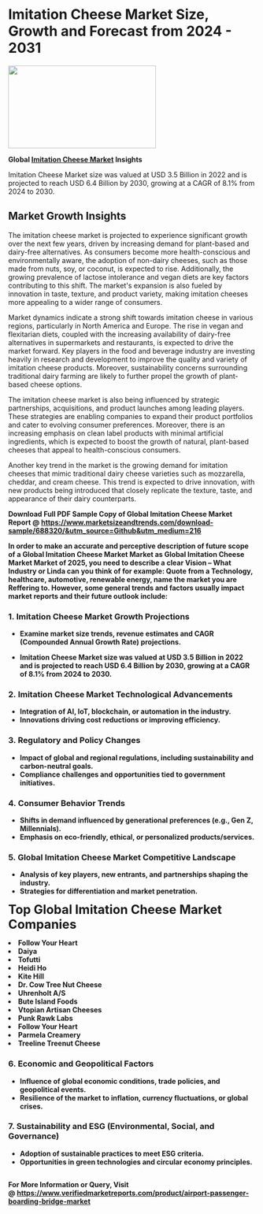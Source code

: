<H1>Imitation Cheese Market Size, Growth and Forecast from 2024 - 2031</H1><img class="aligncenter size-medium wp-image-584254" src="https://thirdeyenews.in/wp-content/uploads/2024/09/Global-Market-Research-300x168.jpeg" alt="" width="300" height="168" /><p><strong>Global&nbsp;<a href="https://www.marketsizeandtrends.com/download-sample/688320/&amp;utm_source=Github&utm_medium=216">Imitation Cheese Market</a> Insights</strong></p><p>Imitation Cheese Market size was valued at USD 3.5 Billion in 2022 and is projected to reach USD 6.4 Billion by 2030, growing at a CAGR of 8.1% from 2024 to 2030.</p><p><h2>Market Growth Insights</h2> <p>The imitation cheese market is projected to experience significant growth over the next few years, driven by increasing demand for plant-based and dairy-free alternatives. As consumers become more health-conscious and environmentally aware, the adoption of non-dairy cheeses, such as those made from nuts, soy, or coconut, is expected to rise. Additionally, the growing prevalence of lactose intolerance and vegan diets are key factors contributing to this shift. The market's expansion is also fueled by innovation in taste, texture, and product variety, making imitation cheeses more appealing to a wider range of consumers.</p> <p><strong></strong></p> <p>Market dynamics indicate a strong shift towards imitation cheese in various regions, particularly in North America and Europe. The rise in vegan and flexitarian diets, coupled with the increasing availability of dairy-free alternatives in supermarkets and restaurants, is expected to drive the market forward. Key players in the food and beverage industry are investing heavily in research and development to improve the quality and variety of imitation cheese products. Moreover, sustainability concerns surrounding traditional dairy farming are likely to further propel the growth of plant-based cheese options.</p> <p>The imitation cheese market is also being influenced by strategic partnerships, acquisitions, and product launches among leading players. These strategies are enabling companies to expand their product portfolios and cater to evolving consumer preferences. Moreover, there is an increasing emphasis on clean label products with minimal artificial ingredients, which is expected to boost the growth of natural, plant-based cheeses that appeal to health-conscious consumers.</p> <p>Another key trend in the market is the growing demand for imitation cheeses that mimic traditional dairy cheese varieties such as mozzarella, cheddar, and cream cheese. This trend is expected to drive innovation, with new products being introduced that closely replicate the texture, taste, and appearance of their dairy counterparts.</p> <p><strong></p><p><span class=""><strong>Download Full PDF Sample Copy of Global Imitation Cheese Market Report</strong> @ <a href="https://www.marketsizeandtrends.com/download-sample/688320/&amp;utm_source=Github&utm_medium=216" target="_blank">https://www.marketsizeandtrends.com/download-sample/688320/&amp;utm_source=Github&utm_medium=216</a></span></p><p>In order to make an accurate and perceptive description of future scope of a Global&nbsp;Imitation Cheese Market Market as Global&nbsp;Imitation Cheese Market Market of 2025, you need to describe a clear Vision &ndash; What Industry or Linda can you think of for example: Quote from a Technology, healthcare, automotive, renewable energy, name the market you are Reffering to. However, some general trends and factors usually impact market reports and their future outlook include:</p><h3>1.&nbsp;<strong>Imitation Cheese Market Growth Projections</strong></h3><ul><li>Examine market size trends, revenue estimates and CAGR (Compounded Annual Growth Rate) projections.</li><li><p>Imitation Cheese Market size was valued at USD 3.5 Billion in 2022 and is projected to reach USD 6.4 Billion by 2030, growing at a CAGR of 8.1% from 2024 to 2030.</p></li></ul><h3>2.&nbsp;<strong>Imitation Cheese Market Technological Advancements</strong></h3><ul><li>Integration of AI, IoT, blockchain, or automation in the industry.</li><li>Innovations driving cost reductions or improving efficiency.</li></ul><h3>3.&nbsp;<strong>Regulatory and Policy Changes</strong></h3><ul><li>Impact of global and regional regulations, including sustainability and carbon-neutral goals.</li><li>Compliance challenges and opportunities tied to government initiatives.</li></ul><h3>4.&nbsp;<strong>Consumer Behavior Trends</strong></h3><ul><li>Shifts in demand influenced by generational preferences (e.g., Gen Z, Millennials).</li><li>Emphasis on eco-friendly, ethical, or personalized products/services.</li></ul><h3>5.&nbsp;<strong>Global Imitation Cheese Market Competitive Landscape</strong></h3><ul><li>Analysis of key players, new entrants, and partnerships shaping the industry.</li><li>Strategies for differentiation and market penetration.</li></ul><p data-pm-slice="1 1 []"><span style="color: inherit; font-family: inherit; font-size: 25px;">Top Global Imitation Cheese Market Companies</span></p><div class="" data-test-id=""><p><li>Follow Your Heart</li><li> Daiya</li><li> Tofutti</li><li> Heidi Ho</li><li> Kite Hill</li><li> Dr. Cow Tree Nut Cheese</li><li> Uhrenholt A/S</li><li> Bute Island Foods</li><li> Vtopian Artisan Cheeses</li><li> Punk Rawk Labs</li><li> Follow Your Heart</li><li> Parmela Creamery</li><li> Treeline Treenut Cheese</li></p></div><h3>6.&nbsp;<strong>Economic and Geopolitical Factors</strong></h3><ul><li>Influence of global economic conditions, trade policies, and geopolitical events.</li><li>Resilience of the market to inflation, currency fluctuations, or global crises.</li></ul><h3>7.&nbsp;<strong>Sustainability and ESG (Environmental, Social, and Governance)</strong></h3><ul><li>Adoption of sustainable practices to meet ESG criteria.</li><li>Opportunities in green technologies and circular economy principles.</li></ul><h2><strong style="font-size: 14px;">For More Information or Query, Visit @&nbsp;</strong><a style="background-color: #ffffff; font-size: 14px;" href="https://www.marketsizeandtrends.com/report/imitation-cheese-market/" target="_blank">https://www.verifiedmarketreports.com/product/airport-passenger-boarding-bridge-market</a></h2>
